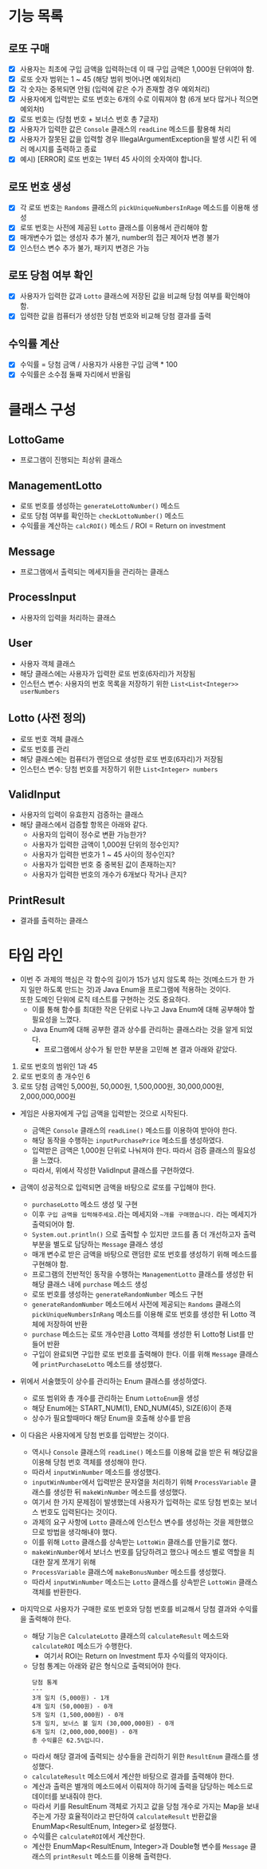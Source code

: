 # 기능 목록

## 로또 구매
- [x] 사용자는 최초에 구입 금액을 입력하는데 이 때 구입 금액은 1,000원 단위여야 함.
- [x] 로또 숫자 범위는 1 ~ 45 (해당 범위 벗어나면 예외처리)
- [x] 각 숫자는 중복되면 안됨 (입력에 같은 수가 존재할 경우 예외처리)
- [x] 사용자에게 입력받는 로또 번호는 6개의 수로 이뤄져야 함 (6개 보다 많거나 적으면 예외처t)
- [x] 로또 번호는 (당첨 번호 + 보너스 번호 총 7글자)
- [x] 사용자가 입력한 값은 `Console` 클래스의 `readLine` 메소드를 활용해 처리
- [x] 사용자가 잘못된 값을 입력할 경우 IllegalArgumentException을 발생 시킨 뒤 에러 메시지를 출력하고 종료
- [x] 예시) [ERROR] 로또 번호는 1부터 45 사이의 숫자여야 합니다.

## 로또 번호 생성
- [x] 각 로또 번호는 `Randoms` 클래스의 `pickUniqueNumbersInRage` 메소드를 이용해 생성
- [x] 로또 번호는 사전에 제공된 `Lotto` 클래스를 이용해서 관리해야 함
- [x] 매개변수가 없는 생성자 추가 불가, number의 접근 제어자 변경 불가
- [x] 인스턴스 변수 추가 불가, 패키지 변경은 가능

## 로또 당첨 여부 확인
- [x] 사용자가 입력한 값과 `Lotto` 클래스에 저장된 값을 비교해 당첨 여부를 확인해야 함.
- [x] 입력한 값을 컴퓨터가 생성한 당첨 번호와 비교해 당첨 결과를 출력

## 수익률 계산
- [x] 수익률 = 당첨 금액 / 사용자가 사용한 구입 금액 * 100
- [x] 수익률은 소수점 둘째 자리에서 반올림

# 클래스 구성

## LottoGame
- 프로그램이 진행되는 최상위 클래스

## ManagementLotto
- 로또 번호를 생성하는 `generateLottoNumber()` 메소드
- 로또 당첨 여부를 확인하는 `checkLottoNumber()` 메소드
- 수익률을 계산하는 `calcROI()` 메소드 / ROI = Return on investment

## Message
- 프로그램에서 출력되는 메세지들을 관리하는 클래스

## ProcessInput
- 사용자의 입력을 처리하는 클래스

## User
- 사용자 객체 클래스
- 해당 클래스에는 사용자가 입력한 로또 번호(6자리)가 저장됨
- 인스턴스 변수: 사용자의 번호 목록을 저장하기 위한 `List<List<Integer>> userNumbers`

## Lotto (사전 정의)
- 로또 번호 객체 클래스
- 로또 번호를 관리
- 해당 클래스에는 컴퓨터가 랜덤으로 생성한 로또 번호(6자리)가 저장됨
- 인스턴스 변수: 당첨 번호를 저장하기 위한 `List<Integer> numbers`

## ValidInput
- 사용자의 입력이 유효한지 검증하는 클래스
- 해당 클래스에서 검증할 항목은 아래와 같다.
  - 사용자의 입력이 정수로 변환 가능한가?
  - 사용자가 입력한 금액이 1,000원 단위의 정수인지?
  - 사용자가 입력한 번호가 1 ~ 45 사이의 정수인지?
  - 사용자가 입력한 번호 중 중복된 값이 존재하는지?
  - 사용자가 입력한 번호의 개수가 6개보다 작거나 큰지?

## PrintResult
- 결과를 출력하는 클래스

# 타임 라인
- 이번 주 과제의 핵심은 각 함수의 길이가 15가 넘지 않도록 하는 것(메소드가 한 가지 일만 하도록 만드는 것)과 Java Enum을 프로그램에 적용하는 것이다.  
또한 도메인 단위에 로직 테스트를 구현하는 것도 중요하다.
  - 이를 통해 함수를 최대한 작은 단위로 나누고 Java Enum에 대해 공부해야 할 필요성을 느꼈다.
  - Java Enum에 대해 공부한 결과 상수를 관리하는 클래스라는 것을 알게 되었다.
    - 프로그램에서 상수가 될 만한 부분을 고민해 본 결과 아래와 같았다.
1. 로또 번호의 범위인 1과 45
2. 로또 번호의 총 개수인 6
3. 로또 당첨 금액인 5,000원, 50,000원, 1,500,000원, 30,000,000원, 2,000,000,000원

- 게임은 사용자에게 구입 금액을 입력받는 것으로 시작된다.
  - 금액은 `Console` 클래스의 `readLine()` 메소드를 이용하여 받아야 한다.
  - 해당 동작을 수행하는 `inputPurchasePrice` 메소드를 생성하였다.
  - 입력받은 금액은 1,000원 단위로 나눠져야 한다. 따라서 검증 클래스의 필요성을 느꼈다.
  - 따라서, 위에서 작성한 ValidInput 클래스를 구현하였다.


- 금액이 성공적으로 입력되면 금액을 바탕으로 로또를 구입해야 한다.
  - `purchaseLotto` 메소드 생성 및 구현
  - 이후 `구입 금액을 입력해주세요.`라는 메세지와 `~개를 구매했습니다.` 라는 메세지가 출력되어야 함.
  - `System.out.println()` 으로 출력할 수 있지만 코드를 좀 더 개선하고자 출력 부분을 별도로 담당하는 `Message` 클래스 생성
  - 매개 변수로 받은 금액을 바탕으로 랜덤한 로또 번호를 생성하기 위해 메소드를 구현해야 함.
  - 프로그램의 전반적인 동작을 수행하는 `ManagementLotto` 클래스를 생성한 뒤 해당 클래스 내에 `purchase` 메소드 생성
  - 로또 번호를 생성하는 `generateRandomNumber` 메소드 구현
  - `generateRandomNumber` 메소드에서 사전에 제공되는 `Randoms` 클래스의 `pickUniqueNumbersInRang` 메소드를 이용해
  로또 번호를 생성한 뒤 Lotto 객체에 저장하여 반환
  - `purchase` 메소드는 로또 개수만큼 Lotto 객체를 생성한 뒤 Lotto형 List를 만들어 반환
  - 구입이 완료되면 구입한 로또 번호를 출력해야 한다. 이를 위해 `Message` 클래스에 `printPurchaseLotto` 메소드를 생성했다.


- 위에서 서술했듯이 상수를 관리하는 Enum 클래스를 생성하였다.
  - 로또 범위와 총 개수를 관리하는 Enum `LottoEnum`을 생성
  - 해당 Enum에는 START_NUM(1), END_NUM(45), SIZE(6)이 존재
  - 상수가 필요할때마다 해당 Enum을 호출해 상수를 받음


- 이 다음은 사용자에게 당첨 번호를 입력받는 것이다.
  - 역시나 `Console` 클래스의 `readLine()` 메소드를 이용해 값을 받은 뒤 해당값을 이용해 당첨 번호 객체를 생성해야 한다.
  - 따라서 `inputWinNumber` 메소드를 생성했다.
  - `inputWinNumber`에서 입력받은 문자열을 처리하기 위해 `ProcessVariable` 클래스를 생성한 뒤 `makeWinNumber` 메소드를 생성했다.
  - 여기서 한 가지 문제점이 발생했는데 사용자가 입력하는 로또 당첨 번호는 보너스 번호도 입력된다는 것이다.
  - 과제의 요구 사항에 `Lotto` 클래스에 인스턴스 변수를 생성하는 것을 제한했으므로 방법을 생각해내야 했다.
  - 이를 위해 `Lotto` 클래스를 상속받는 `LottoWin` 클래스를 만들기로 했다.
  - `makeWinNumber`에서 보너스 번호를 담당하려고 했으나 메소드 별로 역할을 최대한 잘게 쪼개기 위해
  - `ProcessVariable` 클래스에 `makeBonusNumber` 메소드를 생성했다.
  - 따라서 `inputWinNumber` 메소드는 `Lotto` 클래스를 상속받은 `LottoWin` 클래스 객체를 반환한다.

- 마지막으로 사용자가 구매한 로또 번호와 당첨 번호를 비교해서 당첨 결과와 수익률을 출력해야 한다.
  - 해당 기능은 `CalculateLotto` 클래스의 `calculateResult` 메소드와 `calculateROI` 메소드가 수행한다.
    - 여기서 ROI는 Return on Investment 투자 수익률의 약자이다.
  - 당첨 통계는 아래와 같은 형식으로 출력되어야 한다.
    ```
    당첨 통계
    ---
    3개 일치 (5,000원) - 1개
    4개 일치 (50,000원) - 0개
    5개 일치 (1,500,000원) - 0개
    5개 일치, 보너스 볼 일치 (30,000,000원) - 0개
    6개 일치 (2,000,000,000원) - 0개
    총 수익률은 62.5%입니다.
    ```
  - 따라서 해당 결과에 출력되는 상수들을 관리하기 위한 `ResultEnum` 클래스를 생성했다.
  - `calculateResult` 메소드에서 계산한 바탕으로 결과를 출력해야 한다.
  - 계산과 출력은 별개의 메소드에서 이뤄져야 하기에 출력을 담당하는 메소드로 데이터를 보내줘야 한다.
  - 따라서 키를 ResultEnum 객체로 가지고 값을 당첨 개수로 가지는 Map을 보내주는게 가장 효율적이라고 판단하여 `calculateResult` 반환값을 
  EnumMap<ResultEnum, Integer>로 설정했다.
  - 수익률은 `calculateROI`에서 계산한다.
  - 계산한 EnumMap<ResultEnum, Integer>과 Double형 변수를 `Message` 클래스의 `printResult` 메소드를 이용해 출력한다.